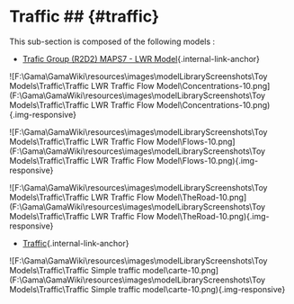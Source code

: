 # Traffic ## {#traffic}

This sub-section is composed of the following models :

* [Trafic Group (R2D2) MAPS7 - LWR Model](references#TrafficLWRTrafficFlowModel){.internal-link-anchor}

![F:\Gama\GamaWiki\resources\images\modelLibraryScreenshots\Toy Models\Traffic\Traffic LWR Traffic Flow Model\Concentrations-10.png](F:\Gama\GamaWiki\resources\images\modelLibraryScreenshots\Toy Models\Traffic\Traffic LWR Traffic Flow Model\Concentrations-10.png){.img-responsive}

![F:\Gama\GamaWiki\resources\images\modelLibraryScreenshots\Toy Models\Traffic\Traffic LWR Traffic Flow Model\Flows-10.png](F:\Gama\GamaWiki\resources\images\modelLibraryScreenshots\Toy Models\Traffic\Traffic LWR Traffic Flow Model\Flows-10.png){.img-responsive}

![F:\Gama\GamaWiki\resources\images\modelLibraryScreenshots\Toy Models\Traffic\Traffic LWR Traffic Flow Model\TheRoad-10.png](F:\Gama\GamaWiki\resources\images\modelLibraryScreenshots\Toy Models\Traffic\Traffic LWR Traffic Flow Model\TheRoad-10.png){.img-responsive}

* [Traffic](references#TrafficSimpletrafficmodel){.internal-link-anchor}

![F:\Gama\GamaWiki\resources\images\modelLibraryScreenshots\Toy Models\Traffic\Traffic Simple traffic model\carte-10.png](F:\Gama\GamaWiki\resources\images\modelLibraryScreenshots\Toy Models\Traffic\Traffic Simple traffic model\carte-10.png){.img-responsive}